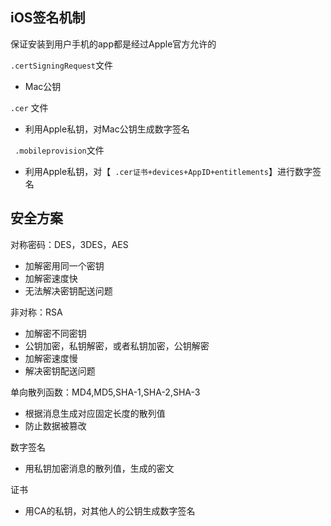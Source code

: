 ## iOS签名机制

保证安装到用户手机的app都是经过Apple官方允许的

`.certSigningRequest`文件

- Mac公钥

`.cer` 文件

- 利用Apple私钥，对Mac公钥生成数字签名

` .mobileprovision`文件

- 利用Apple私钥，对【` .cer证书+devices+AppID+entitlements`】进行数字签名

## 安全方案

对称密码：DES，3DES，AES

- 加解密用同一个密钥
- 加解密速度快
- 无法解决密钥配送问题

非对称：RSA

- 加解密不同密钥
- 公钥加密，私钥解密，或者私钥加密，公钥解密
- 加解密速度慢
- 解决密钥配送问题

单向散列函数：MD4,MD5,SHA-1,SHA-2,SHA-3

- 根据消息生成对应固定长度的散列值
- 防止数据被篡改

数字签名

- 用私钥加密消息的散列值，生成的密文

证书

- 用CA的私钥，对其他人的公钥生成数字签名

